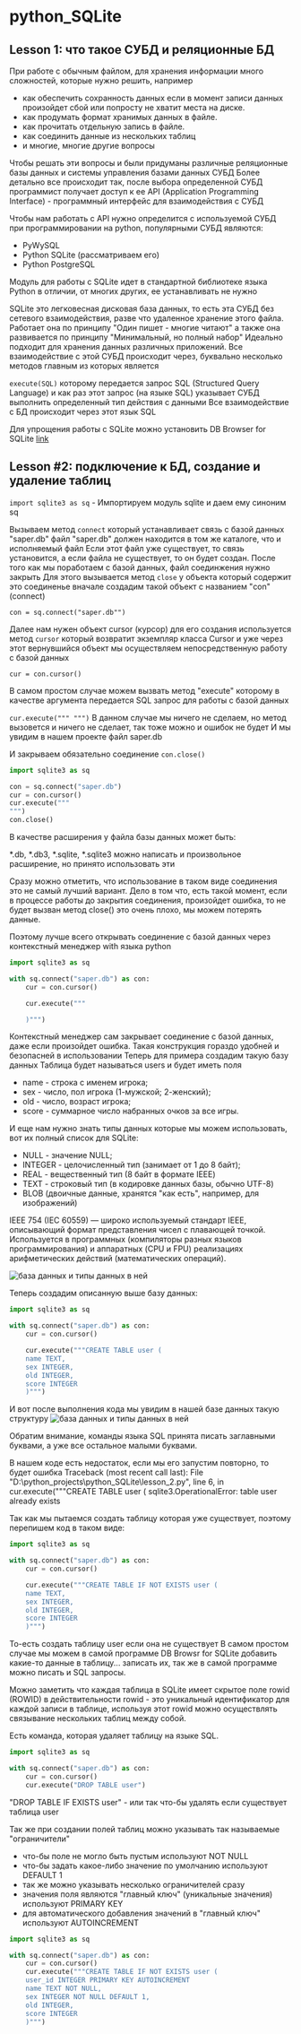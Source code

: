 # python_SQLite
## Lesson 1: что такое СУБД и реляционные БД
При работе с обычным файлом, для хранения информации много сложностей,
которые нужно решить, например 
-   как обеспечить сохранность данных если
    в момент записи данных произойдет сбой или попросту не хватит места на 
    диске.
-   как продумать формат хранимых данных в файле.
- как прочитать отдельную запись в файле.
- как соединить данные из нескольких таблиц
- и многие, многие другие вопросы

Чтобы решать эти вопросы и были придуманы различные реляционные базы данных
и системы управления базами данных СУБД
Более детально все происходит так, после выбора определенной СУБД
программист получает доступ к ее API (Application Programming Interface) - программный интерфейс для взаимодействия с СУБД

Чтобы нам работать с API нужно определится с используемой СУБД
при программировании на python, популярными СУБД являются:
- PyWySQL
- Python SQLite (рассматриваем его)
- Python PostgreSQL

Модуль для работы с SQLite идет в стандартной библиотеке языка Python
в отличии, от многих других, ее устанавливать не нужно

SQLite это легковесная дисковая база данных, то есть эта СУБД без сетевого 
взаимодействия, разве что удаленное хранение этого файла.
Работает она по принципу "Один пишет - многие читают"
а также она развивается по принципу "Минимальный, но полный набор"
Идеально подходит для хранения данных различных приложений.
Все взаимодействие с этой СУБД происходит через, буквально несколько методов
главным из которых является 

`execute(SQL)` которому передается запрос SQL (Structured Query Language)
и как раз этот запрос (на языке SQL) указывает СУБД выполнить определенный
тип действия с данными
Все взаимодействие с БД происходит через этот язык SQL

Для упрощения работы с SQLite можно установить
DB Browser for SQLite
[link](https://sqlitebrowser.org)

## Lesson #2: подключение к БД, создание и удаление таблиц
`import sqlite3 as sq` - Импортируем модуль sqlite и даем ему синоним sq

Вызываем метод `connect` который устанавливает связь с базой данных "saper.db"
файл "saper.db" должен находится в том же каталоге, что и исполняемый файл
Если этот файл уже существует, то связь установится, а если файла не существует, то
он будет создан.
После того как мы поработаем с базой данных, файл соединжения нужно закрыть 
Для этого вызывается метод `close` у объекта который содержит это соединенье
вначале создадим такой объект с названием "con" (connect)

`con = sq.connect("saper.db"")`

Далее нам нужен объект cursor (курсор) для его создания используется метод `cursor`
который возвратит экземпляр класса Cursor и уже через этот вернувшийся объект
мы осуществляем непосредственную работу с базой данных

`cur = con.cursor()`

В самом простом случае можем вызвать метод "execute" которому в качестве аргумента
передается SQL запрос для работы с базой данных

`cur.execute("""
""")`    В данном случае мы ничего не сделаем, но метод вызовется и ничего не сделает, так тоже можно и ошибок не будет
И мы увидим в нашем проекте файл saper.db

И закрываем обязательно соединение
`con.close()`

```python
import sqlite3 as sq

con = sq.connect("saper.db")
cur = con.cursor()
cur.execute("""
""")
con.close()
```
В качестве расширения у файла базы данных может быть:

*.db, *.db3, *.sqlite, *.sqlite3
можно написать и произвольное расширение, но принято использовать эти

Сразу можно отметить, что использование в таком виде соединения это
не самый лучший вариант. Дело в том что, есть такой момент, если
в процессе работы до закрытия соединения, произойдет ошибка, то не будет
вызван метод close() это очень плохо, мы можем потерять данные.

Поэтому лучше всего открывать соединение с базой данных
через контекстный менеджер with языка python

```python
import sqlite3 as sq

with sq.connect("saper.db") as con:
    cur = con.cursor()

    cur.execute("""

    )""")
```
Контекстный менеджер сам закрывает соединение с базой данных, даже если
произойдет ошибка. Такая конструкция гораздо удобней и безопасней в использовании
Теперь для примера создадим такую базу данных
Таблица будет называться users и будет иметь поля
 - name - строка с именем игрока;
 - sex - число, пол игрока (1-мужской; 2-женский);
 - old - число, возраст игрока;
 - score - суммарное число набранных очков за все игры.

И еще нам нужно знать типы данных которые мы можем использовать,
вот их полный список для SQLite:

 - NULL - значение NULL;
 - INTEGER - целочисленный тип (занимает от 1 до 8 байт);
 - REAL - вещественный тип (8 байт в формате IEEE)
 - TEXT - строковый тип (в кодировке данных базы, обычно UTF-8)
 - BLOB (двоичные данные, хранятся "как есть", например, для изображений)

IEEE 754 (IEC 60559) — широко используемый стандарт IEEE, описывающий формат 
представления чисел с плавающей точкой. Используется в программных 
(компиляторы разных языков программирования) и аппаратных (CPU и FPU) 
реализациях арифметических действий (математических операций).

![база данных и типы данных в ней](img/0002.jpg)


Теперь создадим описанную выше базу данных:

```python
import sqlite3 as sq

with sq.connect("saper.db") as con:
    cur = con.cursor()

    cur.execute("""CREATE TABLE user (
    name TEXT,
    sex INTEGER,
    old INTEGER,
    score INTEGER
    )""")
```

И вот после выполнения кода мы увидим в нашей базе данных такую структуру
![база данных и типы данных в ней](img/0001.png)

Обратим внимание, команды языка SQL принята писать заглавными буквами, а уже
все остальное малыми буквами.

В нашем коде есть недостаток, если мы его запустим повторно, то будет ошибка
Traceback (most recent call last):
  File "D:\python_projects\python_SQLite\lesson_2.py", line 6, in <module>
    cur.execute("""CREATE TABLE user (
sqlite3.OperationalError: table user already exists

Так как мы пытаемся создать таблицу которая уже существует, поэтому 
перепишем код в таком виде:

```python
import sqlite3 as sq

with sq.connect("saper.db") as con:
    cur = con.cursor()

    cur.execute("""CREATE TABLE IF NOT EXISTS user (
    name TEXT,
    sex INTEGER,
    old INTEGER,
    score INTEGER
    )""")
```
То-есть создать таблицу user если она не существует
В самом простом случае мы можем в самой программе DB Browsr for SQLite
добавить какие-то данные в таблицу... записать их,
так же в самой программе можно писать и SQL запросы.

Можно заметить что каждая таблица в SQLite имеет скрытое поле rowid (ROWID)
в действительности rowid - это уникальный идентификатор для каждой записи 
в таблице, используя этот rowid можно осуществлять связывание нескольких 
таблиц между собой.

Есть команда, которая удаляет таблицу на языке SQL.
```python
import sqlite3 as sq

with sq.connect("saper.db") as con:
    cur = con.cursor()
    cur.execute("DROP TABLE user")
```
"DROP TABLE IF EXISTS user" - или так что-бы удалять если существует таблица user


Так же при создании полей таблиц можно указывать так называемые "ограничители"
 - что-бы поле не могло быть пустым используют NOT NULL
 - что-бы задать какое-либо значение по умолчанию используют DEFAULT 1
 - так же можно указывать несколько ограничителей сразу
 - значения поля являются "главный ключ" (уникальные значения) используют PRIMARY KEY
 - для автоматического добавления значений в "главный ключ" используют AUTOINCREMENT


```python
import sqlite3 as sq

with sq.connect("saper.db") as con:
    cur = con.cursor()
    cur.execute("""CREATE TABLE IF NOT EXISTS user (
    user_id INTEGER PRIMARY KEY AUTOINCREMENT
    name TEXT NOT NULL,
    sex INTEGER NOT NULL DEFAULT 1,
    old INTEGER,
    score INTEGER
    )""")
```


